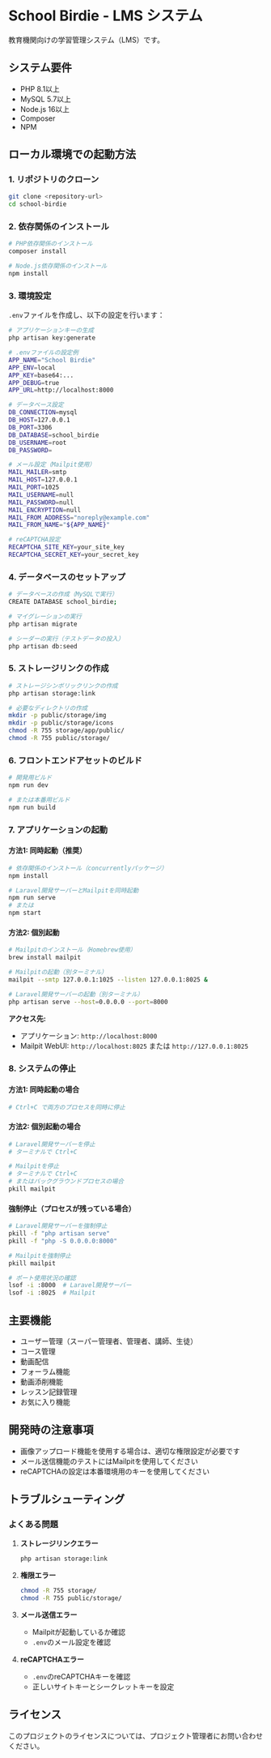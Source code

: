 # School Birdie - LMS システム

教育機関向けの学習管理システム（LMS）です。

## システム要件

- PHP 8.1以上
- MySQL 5.7以上
- Node.js 16以上
- Composer
- NPM

## ローカル環境での起動方法

### 1. リポジトリのクローン

```bash
git clone <repository-url>
cd school-birdie
```

### 2. 依存関係のインストール

```bash
# PHP依存関係のインストール
composer install

# Node.js依存関係のインストール
npm install
```

### 3. 環境設定

`.env`ファイルを作成し、以下の設定を行います：

```bash
# アプリケーションキーの生成
php artisan key:generate

# .envファイルの設定例
APP_NAME="School Birdie"
APP_ENV=local
APP_KEY=base64:...
APP_DEBUG=true
APP_URL=http://localhost:8000

# データベース設定
DB_CONNECTION=mysql
DB_HOST=127.0.0.1
DB_PORT=3306
DB_DATABASE=school_birdie
DB_USERNAME=root
DB_PASSWORD=

# メール設定（Mailpit使用）
MAIL_MAILER=smtp
MAIL_HOST=127.0.0.1
MAIL_PORT=1025
MAIL_USERNAME=null
MAIL_PASSWORD=null
MAIL_ENCRYPTION=null
MAIL_FROM_ADDRESS="noreply@example.com"
MAIL_FROM_NAME="${APP_NAME}"

# reCAPTCHA設定
RECAPTCHA_SITE_KEY=your_site_key
RECAPTCHA_SECRET_KEY=your_secret_key
```

### 4. データベースのセットアップ

```bash
# データベースの作成（MySQLで実行）
CREATE DATABASE school_birdie;

# マイグレーションの実行
php artisan migrate

# シーダーの実行（テストデータの投入）
php artisan db:seed
```

### 5. ストレージリンクの作成

```bash
# ストレージシンボリックリンクの作成
php artisan storage:link

# 必要なディレクトリの作成
mkdir -p public/storage/img
mkdir -p public/storage/icons
chmod -R 755 storage/app/public/
chmod -R 755 public/storage/
```

### 6. フロントエンドアセットのビルド

```bash
# 開発用ビルド
npm run dev

# または本番用ビルド
npm run build
```

### 7. アプリケーションの起動

#### 方法1: 同時起動（推奨）

```bash
# 依存関係のインストール（concurrentlyパッケージ）
npm install

# Laravel開発サーバーとMailpitを同時起動
npm run serve
# または
npm start
```

#### 方法2: 個別起動

```bash
# Mailpitのインストール（Homebrew使用）
brew install mailpit

# Mailpitの起動（別ターミナル）
mailpit --smtp 127.0.0.1:1025 --listen 127.0.0.1:8025 &

# Laravel開発サーバーの起動（別ターミナル）
php artisan serve --host=0.0.0.0 --port=8000
```

**アクセス先:**
- アプリケーション: `http://localhost:8000`
- Mailpit WebUI: `http://localhost:8025` または `http://127.0.0.1:8025`

### 8. システムの停止

#### 方法1: 同時起動の場合
```bash
# Ctrl+C で両方のプロセスを同時に停止
```

#### 方法2: 個別起動の場合
```bash
# Laravel開発サーバーを停止
# ターミナルで Ctrl+C

# Mailpitを停止
# ターミナルで Ctrl+C
# またはバックグラウンドプロセスの場合
pkill mailpit
```

#### 強制停止（プロセスが残っている場合）
```bash
# Laravel開発サーバーを強制停止
pkill -f "php artisan serve"
pkill -f "php -S 0.0.0.0:8000"

# Mailpitを強制停止
pkill mailpit

# ポート使用状況の確認
lsof -i :8000  # Laravel開発サーバー
lsof -i :8025  # Mailpit
```

## 主要機能

- ユーザー管理（スーパー管理者、管理者、講師、生徒）
- コース管理
- 動画配信
- フォーラム機能
- 動画添削機能
- レッスン記録管理
- お気に入り機能

## 開発時の注意事項

- 画像アップロード機能を使用する場合は、適切な権限設定が必要です
- メール送信機能のテストにはMailpitを使用してください
- reCAPTCHAの設定は本番環境用のキーを使用してください

## トラブルシューティング

### よくある問題

1. **ストレージリンクエラー**
   ```bash
   php artisan storage:link
   ```

2. **権限エラー**
   ```bash
   chmod -R 755 storage/
   chmod -R 755 public/storage/
   ```

3. **メール送信エラー**
   - Mailpitが起動しているか確認
   - `.env`のメール設定を確認

4. **reCAPTCHAエラー**
   - `.env`のreCAPTCHAキーを確認
   - 正しいサイトキーとシークレットキーを設定

## ライセンス

このプロジェクトのライセンスについては、プロジェクト管理者にお問い合わせください。
